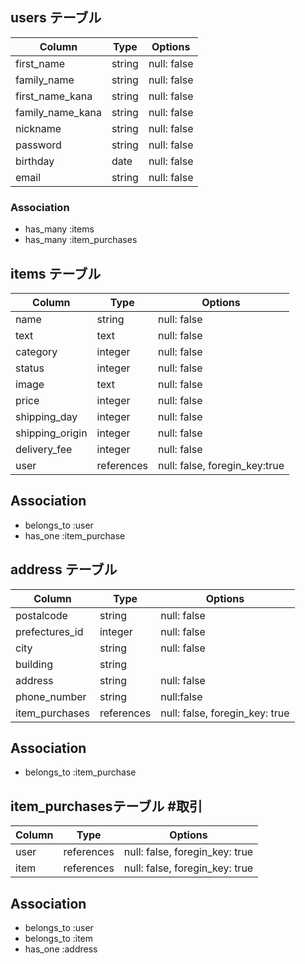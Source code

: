 ## users テーブル

| Column   | Type   | Options     |
| -------- | ------ | ----------- |
| first_name     | string | null: false |
| family_name     | string | null: false |
| first_name_kana     | string | null: false |
| family_name_kana     | string | null: false |
| nickname | string | null: false |
| password | string | null: false |
| birthday | date | null: false |
| email    | string | null: false |

### Association
- has_many :items
- has_many :item_purchases

## items テーブル

| Column | Type   | Options     |
| ------ | ------ | ----------- |
| name   | string | null: false |
| text   | text    | null: false |
| category| integer | null: false |
| status | integer  | null: false |
| image  |  text   | null: false |
| price  | integer | null: false |
| shipping_day | integer | null: false |
| shipping_origin | integer | null: false |
| delivery_fee | integer | null: false |
| user | references | null: false, foregin_key:true |

## Association
- belongs_to :user
- has_one :item_purchase

## address テーブル

| Column | Type       | Options                        |
| ------ | ---------- | ------------------------------ |
| postalcode | string | null: false |
| prefectures_id | integer | null: false |
| city    | string  | null: false |
| building | string |              |
| address | string | null: false |
| phone_number | string | null:false |
| item_purchases | references | null: false, foregin_key: true |

## Association
- belongs_to :item_purchase

##  item_purchasesテーブル   #取引

| Column  | Type    | Options     |
| ------- | ------- | ----------- |
| user | references | null: false, foregin_key: true|   
| item | references | null: false, foregin_key: true |

## Association
- belongs_to :user
- belongs_to :item
- has_one :address